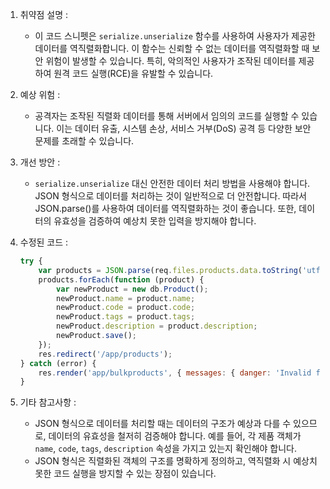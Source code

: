 1. 취약점 설명 :
   - 이 코드 스니펫은 `serialize.unserialize` 함수를 사용하여 사용자가 제공한 데이터를 역직렬화합니다. 이 함수는 신뢰할 수 없는 데이터를 역직렬화할 때 보안 위험이 발생할 수 있습니다. 특히, 악의적인 사용자가 조작된 데이터를 제공하여 원격 코드 실행(RCE)을 유발할 수 있습니다.

2. 예상 위험 :
   - 공격자는 조작된 직렬화 데이터를 통해 서버에서 임의의 코드를 실행할 수 있습니다. 이는 데이터 유출, 시스템 손상, 서비스 거부(DoS) 공격 등 다양한 보안 문제를 초래할 수 있습니다.

3. 개선 방안 :
   - `serialize.unserialize` 대신 안전한 데이터 처리 방법을 사용해야 합니다. JSON 형식으로 데이터를 처리하는 것이 일반적으로 더 안전합니다. 따라서 JSON.parse()를 사용하여 데이터를 역직렬화하는 것이 좋습니다. 또한, 데이터의 유효성을 검증하여 예상치 못한 입력을 방지해야 합니다.

4. 수정된 코드 :
   ```javascript
   try {
       var products = JSON.parse(req.files.products.data.toString('utf8'));
       products.forEach(function (product) {
           var newProduct = new db.Product();
           newProduct.name = product.name;
           newProduct.code = product.code;
           newProduct.tags = product.tags;
           newProduct.description = product.description;
           newProduct.save();
       });
       res.redirect('/app/products');
   } catch (error) {
       res.render('app/bulkproducts', { messages: { danger: 'Invalid file format or content' }, legacy: true });
   }
   ```

5. 기타 참고사항 :
   - JSON 형식으로 데이터를 처리할 때는 데이터의 구조가 예상과 다를 수 있으므로, 데이터의 유효성을 철저히 검증해야 합니다. 예를 들어, 각 제품 객체가 `name`, `code`, `tags`, `description` 속성을 가지고 있는지 확인해야 합니다.
   - JSON 형식은 직렬화된 객체의 구조를 명확하게 정의하고, 역직렬화 시 예상치 못한 코드 실행을 방지할 수 있는 장점이 있습니다.